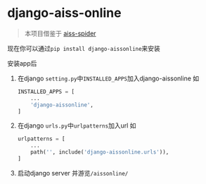 # django-aiss-online

> 本项目借鉴于 [aiss-spider](https://github.com/x-spiders/aiss-spider)



现在你可以通过`pip install django-aissonline`来安装

安装app后

1. 在django `setting.py`中`INSTALLED_APPS`加入django-aissonline 如
    ```python
    INSTALLED_APPS = [
        ...
        'django-aissonline',
    ]
    ```

2. 在django `urls.py`中`urlpatterns`加入url 如

    ```python
    urlpatterns = [
        ...
        path('', include('django-aissonline.urls')),
    ]
    ```

3. 启动django server 并游览`/aissonline/`
